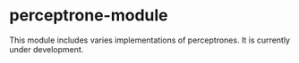 # perceptrone-module
This module includes varies implementations of perceptrones.
It is currently under development.
